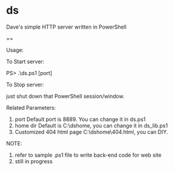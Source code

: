 ds
==

Dave's simple HTTP server written in PowerShell

==

Usage:

To Start server:

PS> .\ds.ps1 [port]

To Stop server:

just shut down that PowerShell session/window.


Related Parameters:

1. port
   Default port is 8889. You can change it in ds.ps1
2. home dir
   Default is C:\dshome, you can change it in ds_lib.ps1
3. Customized 404 html page
   C:\dshome\404.html, you can DIY.

NOTE:
1. refer to sample .ps1 file to write back-end code for web site
2. still in progress
